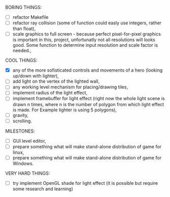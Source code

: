  BORING THINGS:
 - [ ] refactor Makefile
 - [ ] refactor ray collision (some of function could easly use integers, rather than float),
 - [ ] scale graphics to full screen - because perfect pixel-for-pixel graphics is important in
   this, project, unfortunatly not all resolutions will looks good. Some function to determine input
   resolution and scale factor is needed.,

 COOL THINGS:
 - [x] any of the more sofisticated controls and movements of a hero (looking up/down with lighter),
 - [ ] add light on the vertex of the lighted wall,
 - [ ] any working level mechanism for placing/drawing tiles,
 - [ ] implement radius of the light effect,
 - [ ] implement framebuffer for light effect (right now the whole light scene is drawn n times,
   where n is the number of polygon from which light effect is made. For Example lighter is using 5
   polygons),
 - [ ] gravity,
 - [ ] scrolling.

 MILESTONES:
 - [ ] GUI level editor,
 - [ ] prepare something what will make stand-alone distribution of game for linux,
 - [ ] prepare something what will make stand-alone distribution of game for Windows.

 VERY HARD THINGS:
 - [ ] try implement OpenGL shade for light effect (it is possible but require some research and
   learning)

